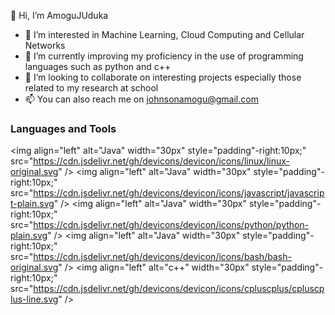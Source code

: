 👋 Hi, I’m  AmoguJUduka
- 👀 I’m interested in Machine Learning, Cloud Computing and Cellular Networks
- 🌱 I’m currently improving my proficiency in the use of programming languages such as python and c++
- 💞️ I’m looking to collaborate on interesting projects especially those related to my research at school
- 📫 You can also reach me on johnsonamogu@gmail.com

### Languages and Tools

<img align="left" alt="Java" width="30px" style="padding"-right:10px;" src="https://cdn.jsdelivr.net/gh/devicons/devicon/icons/linux/linux-original.svg" />
<img align="left" alt="Java" width="30px" style="padding"-right:10px;" src="https://cdn.jsdelivr.net/gh/devicons/devicon/icons/javascript/javascript-plain.svg" />
<img align="left" alt="Java" width="30px" style="padding"-right:10px;" src="https://cdn.jsdelivr.net/gh/devicons/devicon/icons/python/python-plain.svg" />
<img align="left" alt="Java" width="30px" style="padding"-right:10px;" src="https://cdn.jsdelivr.net/gh/devicons/devicon/icons/bash/bash-original.svg" />
<img align="left" alt="c++" width="30px" style="padding"-right:10px;" src="https://cdn.jsdelivr.net/gh/devicons/devicon/icons/cpluscplus/cpluscplus-line.svg" />

<!---
AmoguJUduka/AmoguJUduka is a ✨ special ✨ repository because its `README.md` (this file) appears on your GitHub profile.
You can click the Preview link to take a look at your changes.
--->
